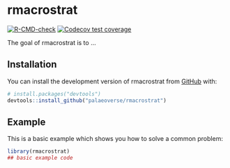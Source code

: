 
# rmacrostrat

<!-- badges: start -->
[![R-CMD-check](https://github.com/palaeoverse/rmacrostrat/actions/workflows/R-CMD-check.yaml/badge.svg)](https://github.com/palaeoverse/rmacrostrat/actions/workflows/R-CMD-check.yaml)
[![Codecov test coverage](https://codecov.io/gh/palaeoverse/rmacrostrat/branch/main/graph/badge.svg)](https://app.codecov.io/gh/palaeoverse/rmacrostrat?branch=main)
<!-- badges: end -->

The goal of rmacrostrat is to ...

## Installation

You can install the development version of rmacrostrat from [GitHub](https://github.com/) with:

``` r
# install.packages("devtools")
devtools::install_github("palaeoverse/rmacrostrat")
```

## Example

This is a basic example which shows you how to solve a common problem:

``` r
library(rmacrostrat)
## basic example code
```


